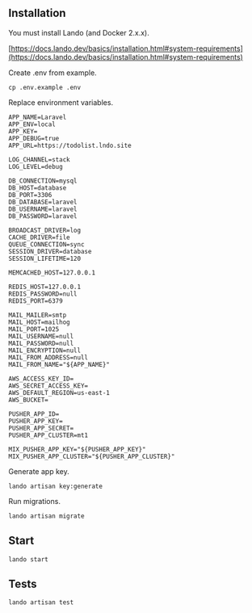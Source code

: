 
## Installation

  

You must install Lando (and Docker 2.x.x).

  
[https://docs.lando.dev/basics/installation.html#system-requirements](https://docs.lando.dev/basics/installation.html#system-requirements)

Create .env from example.

`cp .env.example .env`

Replace environment variables.

    APP_NAME=Laravel
    APP_ENV=local
    APP_KEY=
    APP_DEBUG=true
    APP_URL=https://todolist.lndo.site
    
    LOG_CHANNEL=stack
    LOG_LEVEL=debug
    
    DB_CONNECTION=mysql
    DB_HOST=database
    DB_PORT=3306
    DB_DATABASE=laravel
    DB_USERNAME=laravel
    DB_PASSWORD=laravel
    
    BROADCAST_DRIVER=log
    CACHE_DRIVER=file
    QUEUE_CONNECTION=sync
    SESSION_DRIVER=database
    SESSION_LIFETIME=120
    
    MEMCACHED_HOST=127.0.0.1
    
    REDIS_HOST=127.0.0.1
    REDIS_PASSWORD=null
    REDIS_PORT=6379
    
    MAIL_MAILER=smtp
    MAIL_HOST=mailhog
    MAIL_PORT=1025
    MAIL_USERNAME=null
    MAIL_PASSWORD=null
    MAIL_ENCRYPTION=null
    MAIL_FROM_ADDRESS=null
    MAIL_FROM_NAME="${APP_NAME}"
    
    AWS_ACCESS_KEY_ID=
    AWS_SECRET_ACCESS_KEY=
    AWS_DEFAULT_REGION=us-east-1
    AWS_BUCKET=
    
    PUSHER_APP_ID=
    PUSHER_APP_KEY=
    PUSHER_APP_SECRET=
    PUSHER_APP_CLUSTER=mt1
    
    MIX_PUSHER_APP_KEY="${PUSHER_APP_KEY}"
    MIX_PUSHER_APP_CLUSTER="${PUSHER_APP_CLUSTER}"

Generate app key.

`lando artisan key:generate`

Run migrations.

`lando artisan migrate`

## Start

`lando start`

## Tests

`lando artisan test`
